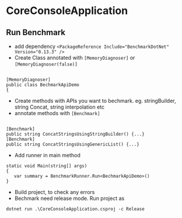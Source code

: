 ﻿# CoreConsoleApplication

## Run Benchmark

- add dependency
`<PackageReference Include="BenchmarkDotNet" Version="0.13.3" />`
- Create Class annotated with `[MemoryDiagnoser]` or `[MemoryDiagnoser(false)]`

```

[MemoryDiagnoser]
public class BechmarkApiDemo
{

```

- Create methods with APIs you want to bechmark. eg. stringBuilder, string Concat, string interpolation etc
- annotate methods with `[Benchmark]`

```

[Benchmark]
public string ConcatStringsUsingStringBuilder() {...}
[Benchmark]
public string ConcatStringsUsingGenericList() {...}

```

- Add runner in main method
```
static void Main(string[] args)
{
   var summary = BenchmarkRunner.Run<BechmarkApiDemo>()
}
```
- Build project, to check any errors
- Bechmark need release mode. Run project as

`dotnet run .\CoreConsoleApplication.csproj -c Release`